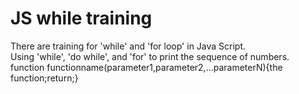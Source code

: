 # JS while training
There are training for 'while' and 'for loop' in Java Script.<br>
Using 'while', 'do while', and 'for' to print the sequence of numbers.<br>
function functionname(parameter1,parameter2,...parameterN){the function;return;}<br>

